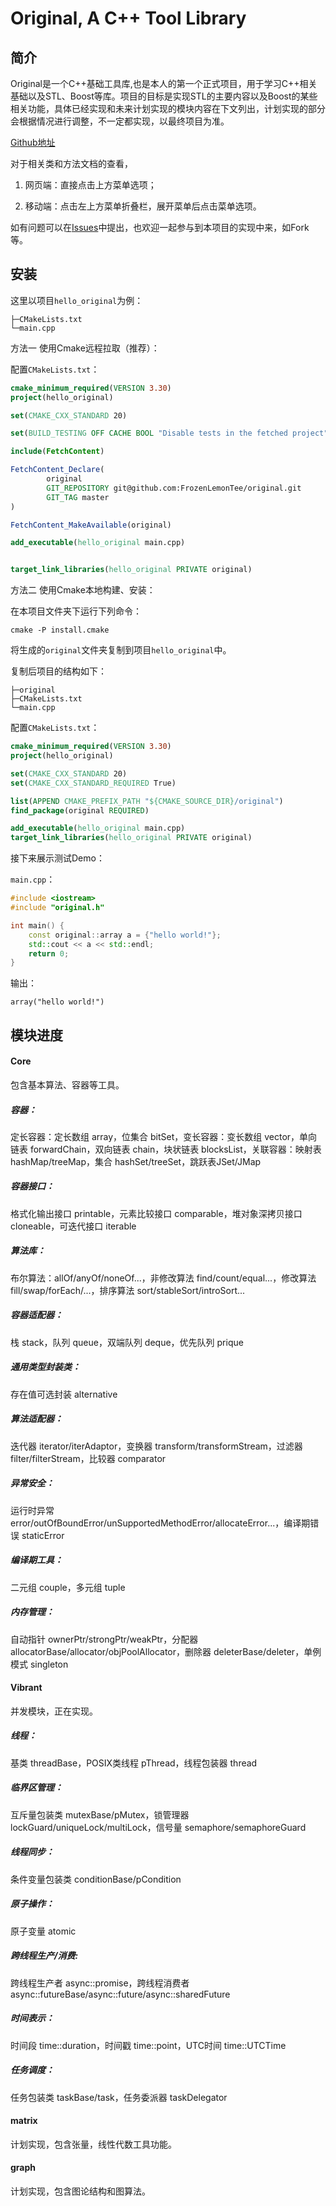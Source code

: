 # Original, A C++ Tool Library



## 简介

Original是一个C++基础工具库,也是本人的第一个正式项目，用于学习C++相关基础以及STL、Boost等库。项目的目标是实现STL的主要内容以及Boost的某些相关功能，具体已经实现和未来计划实现的模块内容在下文列出，计划实现的部分会根据情况进行调整，不一定都实现，以最终项目为准。

[Github地址](https://github.com/FrozenLemonTee/original)

对于相关类和方法文档的查看，

1. 网页端：直接点击上方菜单选项；

2. 移动端：点击左上方菜单折叠栏，展开菜单后点击菜单选项。

如有问题可以在[Issues](https://github.com/FrozenLemonTee/original/issues)中提出，也欢迎一起参与到本项目的实现中来，如Fork等。



## 安装

这里以项目`hello_original`为例：
```text
├─CMakeLists.txt
└─main.cpp
```

方法一 使用Cmake远程拉取（推荐）：

配置`CMakeLists.txt`：
```cmake
cmake_minimum_required(VERSION 3.30)
project(hello_original)

set(CMAKE_CXX_STANDARD 20)

set(BUILD_TESTING OFF CACHE BOOL "Disable tests in the fetched project")

include(FetchContent)

FetchContent_Declare(
        original
        GIT_REPOSITORY git@github.com:FrozenLemonTee/original.git
        GIT_TAG master
)

FetchContent_MakeAvailable(original)

add_executable(hello_original main.cpp)


target_link_libraries(hello_original PRIVATE original)
```
方法二 使用Cmake本地构建、安装：

在本项目文件夹下运行下列命令：
```shell
cmake -P install.cmake
```
将生成的`original`文件夹复制到项目`hello_original`中。

复制后项目的结构如下：
```text
├─original
├─CMakeLists.txt
└─main.cpp
```

配置`CMakeLists.txt`：
```cmake
cmake_minimum_required(VERSION 3.30)
project(hello_original)

set(CMAKE_CXX_STANDARD 20)
set(CMAKE_CXX_STANDARD_REQUIRED True)

list(APPEND CMAKE_PREFIX_PATH "${CMAKE_SOURCE_DIR}/original")
find_package(original REQUIRED)

add_executable(hello_original main.cpp)
target_link_libraries(hello_original PRIVATE original)
```

接下来展示测试Demo：

`main.cpp`：
```c++
#include <iostream>
#include "original.h"

int main() {
    const original::array a = {"hello world!"};
    std::cout << a << std::endl;
    return 0;
}
```
输出：
```text
array("hello world!")
```

## 模块进度

#### Core

包含基本算法、容器等工具。

##### 容器：

定长容器：定长数组 array，位集合 bitSet，变长容器：变长数组 vector，单向链表 forwardChain，双向链表 chain，块状链表 blocksList，关联容器：映射表 hashMap/treeMap，集合 hashSet/treeSet，跳跃表JSet/JMap

##### 容器接口：

格式化输出接口 printable，元素比较接口 comparable，堆对象深拷贝接口 cloneable，可迭代接口 iterable

##### 算法库：

布尔算法：allOf/anyOf/noneOf...，非修改算法 find/count/equal...，修改算法 fill/swap/forEach/...，排序算法 sort/stableSort/introSort...

##### 容器适配器：

栈 stack，队列 queue，双端队列 deque，优先队列 prique

##### 通用类型封装类：

存在值可选封装 alternative

##### 算法适配器：

迭代器 iterator/iterAdaptor，变换器 transform/transformStream，过滤器 filter/filterStream，比较器 comparator

##### 异常安全：

运行时异常 error/outOfBoundError/unSupportedMethodError/allocateError...，编译期错误 staticError

##### 编译期工具：

二元组 couple，多元组 tuple

##### 内存管理：

自动指针 ownerPtr/strongPtr/weakPtr，分配器 allocatorBase/allocator/objPoolAllocator，删除器 deleterBase/deleter，单例模式 singleton


#### Vibrant

并发模块，正在实现。

##### 线程：

基类 threadBase，POSIX类线程 pThread，线程包装器 thread

##### 临界区管理：

互斥量包装类 mutexBase/pMutex，锁管理器 lockGuard/uniqueLock/multiLock，信号量 semaphore/semaphoreGuard

##### 线程同步：

条件变量包装类 conditionBase/pCondition

##### 原子操作：

原子变量 atomic

##### 跨线程生产/消费:

跨线程生产者 async::promise，跨线程消费者 async::futureBase/async::future/async::sharedFuture

##### 时间表示：

时间段 time::duration，时间戳 time::point，UTC时间 time::UTCTime

##### 任务调度：

任务包装类 taskBase/task，任务委派器 taskDelegator

#### matrix

计划实现，包含张量，线性代数工具功能。

#### graph

计划实现，包含图论结构和图算法。